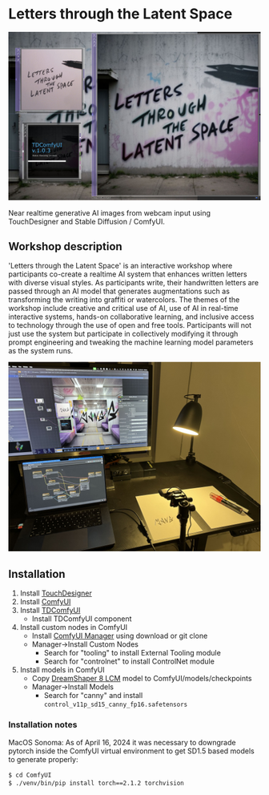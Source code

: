 # Letters through the Latent Space

![Latent Letters](LatentLetters.jpg?raw=true)

Near realtime generative AI images from webcam input using TouchDesigner and Stable Diffusion / ComfyUI.

## Workshop description

'Letters through the Latent Space' is an interactive workshop where participants co-create a realtime AI system that enhances written letters with diverse visual styles. As participants write, their handwritten letters are passed through an AI model that generates augmentations such as transforming the writing into graffiti or watercolors. The themes of the workshop include creative and critical use of AI, use of AI in real-time interactive systems, hands-on collaborative learning, and inclusive access to technology through the use of open and free tools. Participants will not just use the system but participate in collectively modifying it through prompt engineering and tweaking the machine learning model parameters as the system runs. 

![Setup overview](setup_overview.jpg?raw=true)

## Installation
1. Install [TouchDesigner](https://derivative.ca/download)
2. Install [ComfyUI](https://github.com/comfyanonymous/ComfyUI)
3. Install [TDComfyUI](https://github.com/olegchomp/TDComfyUI)
   * Install TDComfyUI component
4. Install custom nodes in ComfyUI
   * Install [ComfyUI Manager](https://github.com/ltdrdata/ComfyUI-Manager) using download or git clone
   * Manager->Install Custom Nodes
     * Search for "tooling" to install External Tooling module
     * Search for "controlnet" to install ControlNet module
5. Install models in ComfyUI
   * Copy [DreamShaper 8 LCM](https://civitai.com/models/4384?modelVersionId=252914) model to ComfyUI/models/checkpoints
   * Manager->Install Models
     * Search for "canny" and install ```control_v11p_sd15_canny_fp16.safetensors```
  
### Installation notes
MacOS Sonoma: As of April 16, 2024 it was necessary to downgrade pytorch inside the ComfyUI virtual environment to get SD1.5 based models to generate properly:

```
$ cd ComfyUI 
$ ./venv/bin/pip install torch==2.1.2 torchvision
```
